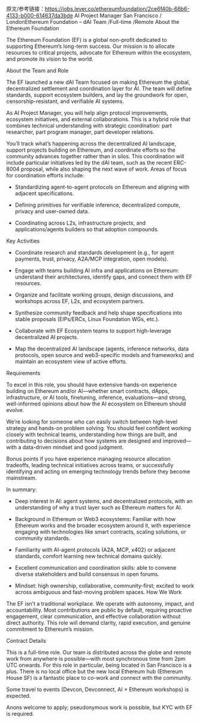 
原文/参考链接：https://jobs.lever.co/ethereumfoundation/2ce6f40b-66b6-4133-b000-614637da3bde 
AI Project Manager
San Francisco / LondonEthereum Foundation – dAI Team /Full-time /Remote
About the Ethereum Foundation

The Ethereum Foundation (EF) is a global non-profit dedicated to supporting Ethereum’s long-term success. Our mission is to allocate resources to critical projects, advocate for Ethereum within the ecosystem, and promote its vision to the world.

About the Team and Role

The EF launched a new dAI Team focused on making Ethereum the global, decentralized settlement and coordination layer for AI. The team will define standards, support ecosystem builders, and lay the groundwork for open, censorship-resistant, and verifiable AI systems.

As AI Project Manager, you will help align protocol improvements, ecosystem initiatives, and external collaborations. This is a hybrid role that combines technical understanding with strategic coordination: part researcher, part program manager, part developer relations.

You’ll track what’s happening across the decentralized AI landscape, support projects building on Ethereum, and coordinate efforts so the community advances together rather than in silos. This coordination will include particular initiatives led by the dAI team, such as the recent ERC-8004 proposal, while also shaping the next wave of work. Areas of focus for coordination efforts include:

- Standardizing agent-to-agent protocols on Ethereum and aligning with adjacent specifications.

- Defining primitives for verifiable inference, decentralized compute, privacy and user-owned data.

- Coordinating across L2s, infrastructure projects, and applications/agents builders so that adoption compounds.

Key Activities

- Coordinate research and standards development (e.g., for agent payments, trust, privacy, A2A/MCP integration, open models).

- Engage with teams building AI infra and applications on Ethereum: understand their architectures, identify gaps, and connect them with EF resources.

- Organize and facilitate working groups, design discussions, and workshops across EF, L2s, and ecosystem partners.

- Synthesize community feedback and help shape specifications into stable proposals (EIPs/ERCs, Linux Foundation WGs, etc.).

- Collaborate with EF Ecosystem teams to support high-leverage decentralized AI projects.

- Map the decentralized AI landscape (agents, inference networks, data protocols, open source and web3-specific models and frameworks) and maintain an ecosystem view of active efforts.

Requirements

To excel in this role, you should have extensive hands-on experience building on Ethereum and/or AI—whether smart contracts, dApps, infrastructure, or AI tools, finetuning, inference, evaluations—and strong, well-informed opinions about how the AI ecosystem on Ethereum should evolve.

We’re looking for someone who can easily switch between high-level strategy and hands-on problem solving. You should feel confident working closely with technical teams, understanding how things are built, and contributing to decisions about how systems are designed and improved—with a data-driven mindset and good judgment.

Bonus points if you have experience managing resource allocation tradeoffs, leading technical initiatives across teams, or successfully identifying and acting on emerging technology trends before they become mainstream.

In summary:

- Deep interest in AI: agent systems, and decentralized protocols, with an understanding of why a trust layer such as Ethereum matters for AI.

- Background in Ethereum or Web3 ecosystems: Familiar with how Ethereum works and the broader ecosystem around it, with experience engaging with technologies like smart contracts, scaling solutions, or community standards.

- Familiarity with AI-agent protocols (A2A, MCP, x402) or adjacent standards, comfort learning new technical domains quickly.

- Excellent communication and coordination skills: able to convene diverse stakeholders and build consensus in open forums.

- Mindset: high ownership, collaborative, community-first; excited to work across ambiguous and fast-moving problem spaces.
How We Work

The EF isn’t a traditional workplace. We operate with autonomy, impact, and accountability. Most contributions are public by default, requiring proactive engagement, clear communication, and effective collaboration without direct authority. This role will demand clarity, rapid execution, and genuine commitment to Ethereum’s mission.

Contract Details

This is a full-time role. Our team is distributed across the globe and remote work from anywhere is possible—with most synchronous time from 2pm UTC onwards. For this role in particular, being located in San Francisco is a plus. There is no local office but the new local Ethereum hub (Ethereum House SF) is a fantastic place to co-work and connect with the community.

Some travel to events (Devcon, Devconnect, AI × Ethereum workshops) is expected.

Anons welcome to apply; pseudonymous work is possible, but KYC with EF is required.
